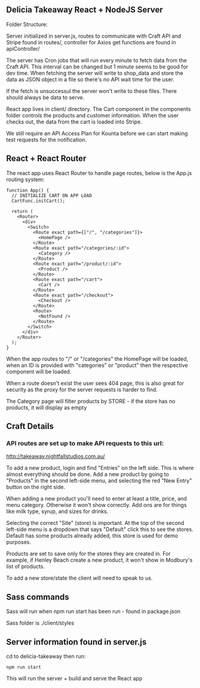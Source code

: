 ## Delicia Takeaway React + NodeJS Server

Folder Structure:

Server initialized in server.js, routes to communicate with Craft API and Stripe found in routes/, controller for Axios get functions are found in apiController/

The server has Cron jobs that will run every minute to fetch data from the Craft API. This interval can be changed but 1 minute seems to be good for dev time. When fetching the server will write to shop_data and store the data as JSON object in a file so there's no API wait time for the user.

If the fetch is unsuccessul the server won't write to these files. There should always be data to serve.

React app lives in client/ directory. The Cart component in the components folder controls the products and customer information. When the user checks out, the data from the cart is loaded into Stripe. 

We still require an API Access Plan for Kounta before we can start making test requests for the notification.


## React + React Router

The react app uses React Router to handle page routes, below is the App.js routing system:

```
function App() {
  // INITIALIZE CART ON APP LOAD
  CartFunc.initCart();

  return (
    <Router>
      <div>
        <Switch>
          <Route exact path={["/", "/categories"]}>
            <HomePage />
          </Route>
          <Route exact path="/categories/:id">
            <Category />
          </Route>
          <Route exact path="/product/:id">
            <Product />
          </Route>
          <Route exact path="/cart">
            <Cart />
          </Route>
          <Route exact path="/checkout">
            <Checkout />
          </Route>
          <Route>
            <NotFound />
          </Route>
        </Switch>
      </div>
    </Router>
  );
}
```

When the app routes to "/" or "/categories" the HomePage will be loaded, when an ID is provided with "categories" or "product" then the respective component will be loaded. 

When a route doesn't exist the user sees 404 page, this is also great for security as the proxy for the server requests is harder to find. 

The Category page will filter products by STORE - if the store has no products, it will display as empty

## Craft Details

### API routes are set up to make API requests to this url:
http://takeaway.nightfallstudios.com.au/

To add a new product, login and find "Entries" on the left side. This is where almost everything should be done. Add a new product by going to "Products" in the second left-side menu, and selecting the red "New Entry" button on the right side.

When adding a new product you'll need to enter at least a title, price, and menu category. Otherwise it won't show correctly. Add ons are for things like milk type, syrup, and sizes for drinks.

Selecting the correct "Site" (store) is important.  At the top of the second left-side menu is a dropdown that says "Default" click this to see the stores. Default has some products already added, this store is used for demo purposes. 

Products are set to save only for the stores they are created in. For example, if Henley Beach create a new product, it won't show in Modbury's list of products. 

To add a new store/state the client will need to speak to us.

## Sass commands

Sass will run when npm run start has been run - found in package.json

Sass folder is ./client/styles


## Server information found in server.js

cd to delicia-takeaway then run:

``` npm run start ```

This will run the server + build and serve the React app
